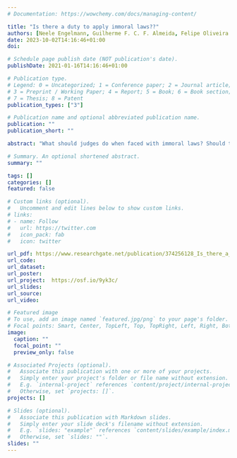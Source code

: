 ```yaml
---
# Documentation: https://wowchemy.com/docs/managing-content/

title: "Is there a duty to apply immoral laws??"
authors: [Neele Engelmann, Guilherme F. C. F. Almeida, Felipe Oliveira de Sousa, Karolina Prochownik, Ivar Hannikainen, Noel Struchiner, Stefan Magen]
date: 2023-10-02T14:16:46+01:00
doi: 

# Schedule page publish date (NOT publication's date).
publishDate: 2021-01-16T14:16:46+01:00

# Publication type.
# Legend: 0 = Uncategorized; 1 = Conference paper; 2 = Journal article;
# 3 = Preprint / Working Paper; 4 = Report; 5 = Book; 6 = Book section;
# 7 = Thesis; 8 = Patent
publication_types: ["3"]

# Publication name and optional abbreviated publication name.
publication: ""
publication_short: ""

abstract: "What should judges do when faced with immoral laws? Should they apply them withoutexception, since “the law is the law”? Or can exceptions be made for grossly immoral laws,such as historically, Nazi law? Surveying laypeople (N = 167) and people with some legaltraining (N = 141) on these matters, we find a surprisingly strong, monotonic relationship between people’s subjective moral evaluation of laws and their judgments that these lawsshould be applied in concrete cases. This tendency is most pronounced among individuals who endorse Natural Law (i.e., the legal-philosophical view that immoral laws are not validlaws at all), and is attenuated when disagreement about the moral status of a law is considered reasonable. The relationship is equally strong for laypeople and for those withlegal training. We situate our findings within the broader context of morality’s influence on legal reasoning that experimental jurisprudence has uncovered in recent years, and considernormative implications."

# Summary. An optional shortened abstract.
summary: ""

tags: []
categories: []
featured: false

# Custom links (optional).
#   Uncomment and edit lines below to show custom links.
# links:
# - name: Follow
#   url: https://twitter.com
#   icon_pack: fab
#   icon: twitter

url_pdf: https://www.researchgate.net/publication/374256128_Is_there_a_duty_to_apply_immoral_laws
url_code:
url_dataset:
url_poster:
url_project:  https://osf.io/9yk3c/
url_slides:
url_source:
url_video:

# Featured image
# To use, add an image named `featured.jpg/png` to your page's folder. 
# Focal points: Smart, Center, TopLeft, Top, TopRight, Left, Right, BottomLeft, Bottom, BottomRight.
image:
  caption: ""
  focal_point: ""
  preview_only: false

# Associated Projects (optional).
#   Associate this publication with one or more of your projects.
#   Simply enter your project's folder or file name without extension.
#   E.g. `internal-project` references `content/project/internal-project/index.md`.
#   Otherwise, set `projects: []`.
projects: []

# Slides (optional).
#   Associate this publication with Markdown slides.
#   Simply enter your slide deck's filename without extension.
#   E.g. `slides: "example"` references `content/slides/example/index.md`.
#   Otherwise, set `slides: ""`.
slides: ""
---
```

